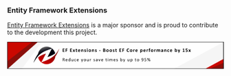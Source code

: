 ### Entity Framework Extensions

[Entity Framework Extensions](https://entityframework-extensions.net/?utm_source=simoncropp&utm_medium=Verify.NewtonsoftJson) is a major sponsor and is proud to contribute to the development this project.

[![Entity Framework Extensions](https://raw.githubusercontent.com/VerifyTests/Verify.NewtonsoftJson/refs/heads/main/docs/zzz.png)](https://entityframework-extensions.net/?utm_source=simoncropp&utm_medium=Verify.NewtonsoftJson)